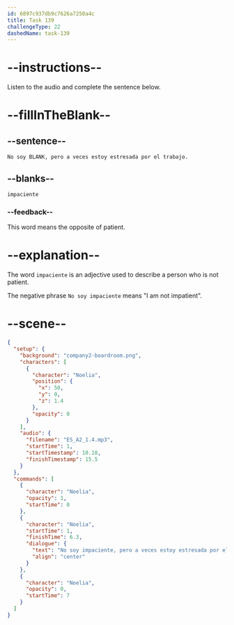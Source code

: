 ```yaml
---
id: 6897c937db9c7626a7250a4c
title: Task 139
challengeType: 22
dashedName: task-139
---
```


<!-- Noelia: No soy impaciente, pero a veces estoy estresada por el trabajo. -->

# --instructions--

Listen to the audio and complete the sentence below.

# --fillInTheBlank--

## --sentence--

`No soy BLANK, pero a veces estoy estresada por el trabajo.`

## --blanks--

`impaciente`

### --feedback--

This word means the opposite of patient.

# --explanation--

The word `impaciente` is an adjective used to describe a person who is not patient.

The negative phrase `No soy impaciente` means "I am not impatient".

# --scene--

```json
{
  "setup": {
    "background": "company2-boardroom.png",
    "characters": [
      {
        "character": "Noelia",
        "position": {
          "x": 50,
          "y": 0,
          "z": 1.4
        },
        "opacity": 0
      }
    ],
    "audio": {
      "filename": "ES_A2_1.4.mp3",
      "startTime": 1,
      "startTimestamp": 10.18,
      "finishTimestamp": 15.5
    }
  },
  "commands": [
    {
      "character": "Noelia",
      "opacity": 1,
      "startTime": 0
    },
    {
      "character": "Noelia",
      "startTime": 1,
      "finishTime": 6.3,
      "dialogue": {
        "text": "No soy impaciente, pero a veces estoy estresada por el trabajo.",
        "align": "center"
      }
    },
    {
      "character": "Noelia",
      "opacity": 0,
      "startTime": 7
    }
  ]
}
```
